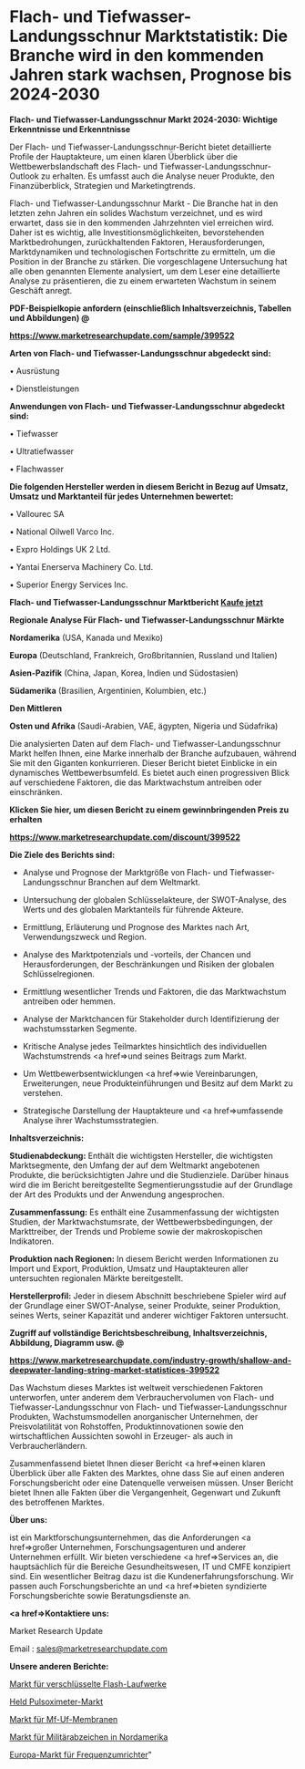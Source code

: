 # Flach- und Tiefwasser-Landungsschnur Marktstatistik: Die Branche wird in den kommenden Jahren stark wachsen, Prognose bis 2024-2030

<strong>Flach- und Tiefwasser-Landungsschnur Markt 2024-2030: Wichtige Erkenntnisse und Erkenntnisse</strong>

Der Flach- und Tiefwasser-Landungsschnur-Bericht bietet detaillierte Profile der Hauptakteure, um einen klaren Überblick über die Wettbewerbslandschaft des Flach- und Tiefwasser-Landungsschnur-Outlook zu erhalten. Es umfasst auch die Analyse neuer Produkte, den Finanzüberblick, Strategien und Marketingtrends.

Flach- und Tiefwasser-Landungsschnur Markt - Die Branche hat in den letzten zehn Jahren ein solides Wachstum verzeichnet, und es wird erwartet, dass sie in den kommenden Jahrzehnten viel erreichen wird. Daher ist es wichtig, alle Investitionsmöglichkeiten, bevorstehenden Marktbedrohungen, zurückhaltenden Faktoren, Herausforderungen, Marktdynamiken und technologischen Fortschritte zu ermitteln, um die Position in der Branche zu stärken. Die vorgeschlagene Untersuchung hat alle oben genannten Elemente analysiert, um dem Leser eine detaillierte Analyse zu präsentieren, die zu einem erwarteten Wachstum in seinem Geschäft anregt.



<strong><b>PDF-Beispielkopie anfordern (einschließlich Inhaltsverzeichnis, Tabellen und Abbildungen) @ </b></strong>

<strong><a href=https://www.marketresearchupdate.com/sample/399522>

<strong>https://www.marketresearchupdate.com/sample/399522</u></a></strong></strong>



<strong>Arten von Flach- und Tiefwasser-Landungsschnur abgedeckt sind:</strong>

• Ausrüstung

• Dienstleistungen



<strong>Anwendungen von Flach- und Tiefwasser-Landungsschnur abgedeckt sind:</strong>

• Tiefwasser

• Ultratiefwasser

• Flachwasser



<strong>Die folgenden Hersteller werden in diesem Bericht in Bezug auf Umsatz, Umsatz und Marktanteil für jedes Unternehmen bewertet:</strong>

• Vallourec SA

• National Oilwell Varco Inc.

• Expro Holdings UK 2 Ltd.

• Yantai Enerserva Machinery Co. Ltd.

• Superior Energy Services Inc.



<strong>Flach- und Tiefwasser-Landungsschnur Marktbericht <a href=https://www.marketresearchupdate.com/buynow/399522>Kaufe jetzt</a></strong>



<strong>Regionale Analyse Für Flach- und Tiefwasser-Landungsschnur Märkte</strong>



<strong>Nordamerika</strong> (USA, Kanada und Mexiko)



<strong>Europa</strong> (Deutschland, Frankreich, Großbritannien, Russland und Italien)



<strong>Asien-Pazifik</strong> (China, Japan, Korea, Indien und Südostasien)



<strong>Südamerika</strong> (Brasilien, Argentinien, Kolumbien, etc.)



<strong>Den Mittleren</strong> 

<strong>Osten und Afrika</strong> (Saudi-Arabien, VAE, ägypten, Nigeria und Südafrika)

Die analysierten Daten auf dem Flach- und Tiefwasser-Landungsschnur Markt helfen Ihnen, eine Marke innerhalb der Branche aufzubauen, während Sie mit den Giganten konkurrieren. Dieser Bericht bietet Einblicke in ein dynamisches Wettbewerbsumfeld. Es bietet auch einen progressiven Blick auf verschiedene Faktoren, die das Marktwachstum antreiben oder einschränken.



<strong>Klicken Sie hier, um diesen Bericht zu einem gewinnbringenden Preis zu erhalten
</strong>

<strong><a href=https://www.marketresearchupdate.com/discount/399522>https://www.marketresearchupdate.com/discount/399522</b></u></strong></a>



<strong>Die Ziele des Berichts sind:</strong>

- Analyse und Prognose der Marktgröße von Flach- und Tiefwasser-Landungsschnur Branchen auf dem Weltmarkt.

- Untersuchung der globalen Schlüsselakteure, der SWOT-Analyse, des Werts und des globalen Marktanteils für führende Akteure.

- Ermittlung, Erläuterung und Prognose des Marktes nach Art, Verwendungszweck und Region.

- Analyse des Marktpotenzials und -vorteils, der Chancen und Herausforderungen, der Beschränkungen und Risiken der globalen Schlüsselregionen.

- Ermittlung wesentlicher Trends und Faktoren, die das Marktwachstum antreiben oder hemmen.

- Analyse der Marktchancen für Stakeholder durch Identifizierung der wachstumsstarken Segmente.

- Kritische Analyse jedes Teilmarktes hinsichtlich des individuellen Wachstumstrends <a href=>und</a> seines Beitrags zum Markt.

- Um Wettbewerbsentwicklungen <a href=>wie</a> Vereinbarungen, Erweiterungen, neue Produkteinführungen und Besitz auf dem Markt zu verstehen.

- Strategische Darstellung der Hauptakteure und <a href=>umfas</a>sende Analyse ihrer Wachstumsstrategien.



<strong>Inhaltsverzeichnis:</strong>



<strong>Studienabdeckung:</strong> Enthält die wichtigsten Hersteller, die wichtigsten Marktsegmente, den Umfang der auf dem Weltmarkt angebotenen Produkte, die berücksichtigten Jahre und die Studienziele. Darüber hinaus wird die im Bericht bereitgestellte Segmentierungsstudie auf der Grundlage der Art des Produkts und der Anwendung angesprochen.



<strong>Zusammenfassung:</strong> Es enthält eine Zusammenfassung der wichtigsten Studien, der Marktwachstumsrate, der Wettbewerbsbedingungen, der Markttreiber, der Trends und Probleme sowie der makroskopischen Indikatoren.



<strong>Produktion nach Regionen:</strong> In diesem Bericht werden Informationen zu Import und Export, Produktion, Umsatz und Hauptakteuren aller untersuchten regionalen Märkte bereitgestellt.



<strong>Herstellerprofil:</strong> Jeder in diesem Abschnitt beschriebene Spieler wird auf der Grundlage einer SWOT-Analyse, seiner Produkte, seiner Produktion, seines Werts, seiner Kapazität und anderer wichtiger Faktoren untersucht.



<strong><b>Zugriff auf vollständige Berichtsbeschreibung, Inhaltsverzeichnis, Abbildung, Diagramm usw. @ </b></strong>

<strong><a href=https://www.marketresearchupdate.com/industry-growth/shallow-and-deepwater-landing-string-market-statistices-399522>https://www.marketresearchupdate.com/industry-growth/shallow-and-deepwater-landing-string-market-statistices-399522</a></strong>

Das Wachstum dieses Marktes ist weltweit verschiedenen Faktoren unterworfen, unter anderem dem Verbrauchervolumen von Flach- und Tiefwasser-Landungsschnur von Flach- und Tiefwasser-Landungsschnur Produkten, Wachstumsmodellen anorganischer Unternehmen, der Preisvolatilität von Rohstoffen, Produktinnovationen sowie den wirtschaftlichen Aussichten sowohl in Erzeuger- als auch in Verbraucherländern.

Zusammenfassend bietet Ihnen dieser Bericht <a href=>einen</a> klaren Überblick über alle Fakten des Marktes, ohne dass Sie auf einen anderen Forschungsbericht oder eine Datenquelle verweisen müssen. Unser Bericht bietet Ihnen alle Fakten über die Vergangenheit, Gegenwart und Zukunft des betroffenen Marktes.



<strong>Über uns:</strong>

 ist ein Marktforschungsunternehmen, das die Anforderungen <a href=>großer</a> Unternehmen, Forschungsagenturen und anderer Unternehmen erfüllt. Wir bieten verschiedene <a href=>Services</a> an, die hauptsächlich für die Bereiche Gesundheitswesen, IT und CMFE konzipiert sind. Ein wesentlicher Beitrag dazu ist die Kundenerfahrungsforschung. Wir passen auch Forschungsberichte an und <a href=>bieten</a> syndizierte Forschungsberichte sowie Beratungsdienste an.



<strong><a href=>Kontaktiere uns:</a></strong>

Market Research Update

Email : sales@marketresearchupdate.com



<strong>Unsere anderen Berichte:</strong>

<a href=https://www.linkedin.com/pulse/encrypted-flash-drives-market-2023-2029-in-depth>Markt für verschlüsselte Flash-Laufwerke</a>

<a href=https://www.linkedin.com/pulse/held-pulse-oximeters-market-future>Held Pulsoximeter-Markt</a>

<a href=https://www.linkedin.com/pulse/mf-uf-membrane-market-outlooks-2023-size-shares>Markt für Mf-Uf-Membranen</a>

<a href=https://www.linkedin.com/pulse/north-america-military-badges-market-report-covers-future>Markt für Militärabzeichen in Nordamerika</a>

<a href=https://www.linkedin.com/pulse/europe-variable-frequency-drive-market-2023>Europa-Markt für Frequenzumrichter</a>"
